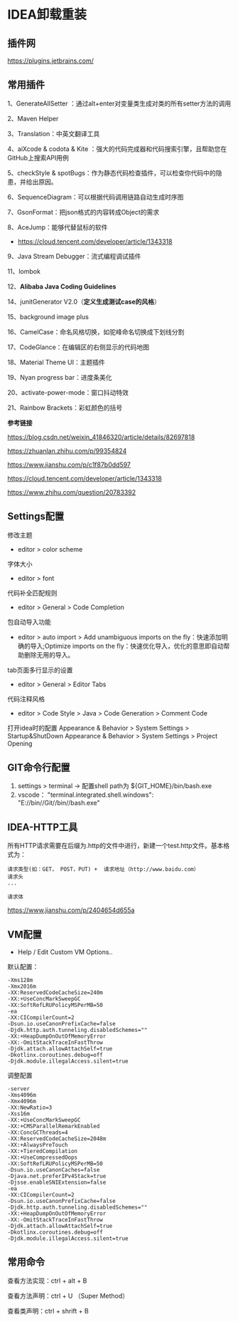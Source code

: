 # IDEA卸载重装

## 插件网

https://plugins.jetbrains.com/


## 常用插件

1、GenerateAllSetter ：通过alt+enter对变量类生成对类的所有setter方法的调用

2、Maven Helper

3、Translation：中英文翻译工具

4、aiXcode & codota & Kite ：强大的代码完成器和代码搜索引擎，且帮助您在GitHub上搜索API用例

5、checkStyle & spotBugs：作为静态代码检查插件，可以检查你代码中的隐患，并给出原因。

6、SequenceDiagram：可以根据代码调用链路自动生成时序图

7、GsonFormat：把json格式的内容转成Object的需求

8、AceJump：能够代替鼠标的软件

- https://cloud.tencent.com/developer/article/1343318

9、Java Stream Debugger：流式编程调试插件 

11、lombok

12、**Alibaba Java Coding Guidelines** 

14、junitGenerator V2.0（**定义生成测试case的风格**）

15、background image plus

16、CamelCase：命名风格切换，如驼峰命名切换成下划线分割

17、CodeGlance：在编辑区的右侧显示的代码地图

18、Material Theme UI：主题插件

19、Nyan progress bar：进度条美化

20、activate-power-mode：窗口抖动特效

21、Rainbow Brackets：彩虹颜色的括号



**参考链接**

https://blog.csdn.net/weixin_41846320/article/details/82697818

https://zhuanlan.zhihu.com/p/99354824

https://www.jianshu.com/p/c1f87b0dd597

https://cloud.tencent.com/developer/article/1343318

https://www.zhihu.com/question/20783392



## Settings配置

修改主题
- editor > color scheme 

字体大小
- editor > font

代码补全匹配规则
- editor > General > Code Completion 

包自动导入功能
- editor > auto import > Add unambiguous imports on the fly：快速添加明确的导入;Optimize imports on the fly：快速优化导入，优化的意思即自动帮助删除无用的导入。

tab页面多行显示的设置
- editor > General > Editor Tabs 

代码注释风格
- editor > Code Style > Java > Code Generation > Comment Code

打开idea时的配置
Appearance & Behavior > System Settings > Startup&ShutDown 
Appearance & Behavior > System Settings > Project Opening



## GIT命令行配置

1. settings > terminal -> 配置shell path为 ${GIT_HOME}/bin/bash.exe
2. vscode： "terminal.integrated.shell.windows": "E://bin//Git//bin//bash.exe"



## IDEA-HTTP工具

所有HTTP请求需要在后缀为.http的文件中进行，新建一个test.http文件。基本格式为：

```
请求类型(如：GET， POST，PUT) +  请求地址（http://www.baidu.com）
请求头
...

请求体
```

https://www.jianshu.com/p/2404654d655a



## VM配置

- Help / Edit Custom VM Options..

默认配置：

```
-Xms128m
-Xmx2016m
-XX:ReservedCodeCacheSize=240m
-XX:+UseConcMarkSweepGC
-XX:SoftRefLRUPolicyMSPerMB=50
-ea
-XX:CICompilerCount=2
-Dsun.io.useCanonPrefixCache=false
-Djdk.http.auth.tunneling.disabledSchemes=""
-XX:+HeapDumpOnOutOfMemoryError
-XX:-OmitStackTraceInFastThrow
-Djdk.attach.allowAttachSelf=true
-Dkotlinx.coroutines.debug=off
-Djdk.module.illegalAccess.silent=true
```

调整配置

```
-server
-Xms4096m
-Xmx4096m
-XX:NewRatio=3
-Xss16m
-XX:+UseConcMarkSweepGC
-XX:+CMSParallelRemarkEnabled
-XX:ConcGCThreads=4
-XX:ReservedCodeCacheSize=2048m
-XX:+AlwaysPreTouch
-XX:+TieredCompilation
-XX:+UseCompressedOops
-XX:SoftRefLRUPolicyMSPerMB=50
-Dsun.io.useCanonCaches=false
-Djava.net.preferIPv4Stack=true
-Djsse.enableSNIExtension=false
-ea
-XX:CICompilerCount=2
-Dsun.io.useCanonPrefixCache=false
-Djdk.http.auth.tunneling.disabledSchemes=""
-XX:+HeapDumpOnOutOfMemoryError
-XX:-OmitStackTraceInFastThrow
-Djdk.attach.allowAttachSelf=true
-Dkotlinx.coroutines.debug=off
-Djdk.module.illegalAccess.silent=true
```



## 常用命令

查看方法实现：ctrl + alt + B

查看方法声明：ctrl + U （Super Method）

查看类声明：ctrl + shrift + B

